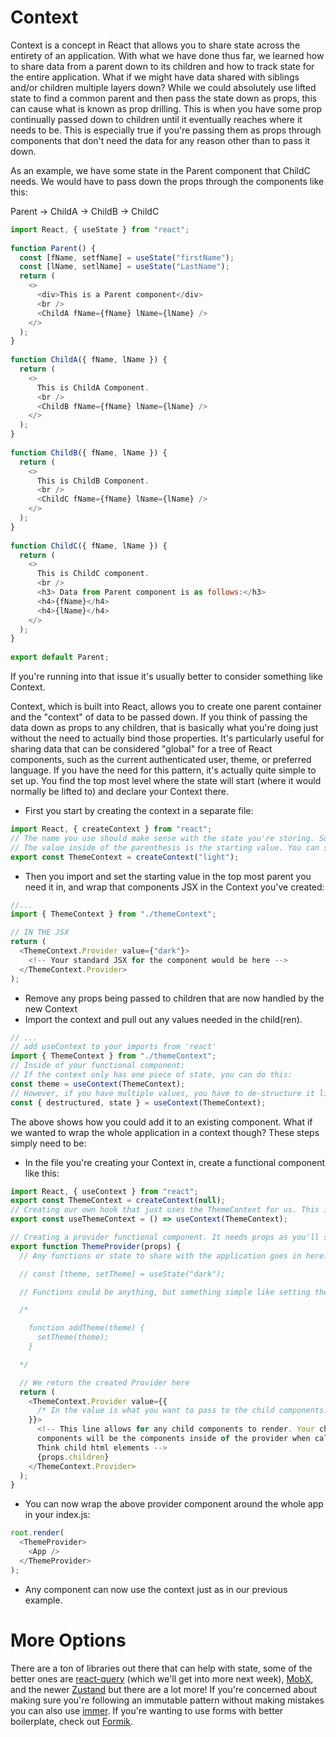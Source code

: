 # Context

Context is a concept in React that allows you to share state across the entirety of an application. With what we have done thus far, we learned how to share data from a parent down to its children and how to track state for the entire application. What if we might have data shared with siblings and/or children multiple layers down? While we could absolutely use lifted state to find a common parent and then pass the state down as props, this can cause what is known as prop drilling. This is when you have some prop continually passed down to children until it eventually reaches where it needs to be. This is especially true if you're passing them as props through components that don't need the data for any reason other than to pass it down.

As an example, we have some state in the Parent component that ChildC needs. We would have to pass down the props through the components like this:

Parent -> ChildA -> ChildB -> ChildC

```javascript
import React, { useState } from "react";
  
function Parent() {
  const [fName, setfName] = useState("firstName");
  const [lName, setlName] = useState("LastName");
  return (
    <>
      <div>This is a Parent component</div>
      <br />
      <ChildA fName={fName} lName={lName} />
    </>
  );
}
  
function ChildA({ fName, lName }) {
  return (
    <>
      This is ChildA Component.
      <br />
      <ChildB fName={fName} lName={lName} />
    </>
  );
}
  
function ChildB({ fName, lName }) {
  return (
    <>
      This is ChildB Component.
      <br />
      <ChildC fName={fName} lName={lName} />
    </>
  );
}
  
function ChildC({ fName, lName }) {
  return (
    <>
      This is ChildC component.
      <br />
      <h3> Data from Parent component is as follows:</h3>
      <h4>{fName}</h4>
      <h4>{lName}</h4>
    </>
  );
}
  
export default Parent;
```

If you're running into that issue it's usually better to consider something like Context.

Context, which is built into React, allows you to create one parent container and the "context" of data to be passed down. If you think of passing the data down as props to any children, that is basically what you're doing just without the need to actually bind those properties. It's particularly useful for sharing data that can be considered "global" for a tree of React components, such as the current authenticated user, theme, or preferred language. If you have the need for this pattern, it's actually quite simple to set up. You find the top most level where the state will start (where it would normally be lifted to) and declare your Context there.

- First you start by creating the context in a separate file:

```javascript
import React, { createContext } from "react";
// The name you use should make sense with the state you're storing. Something like ThemeContext would be perfect if we want to store whether the user's browser theme is light or dark.
// The value inside of the parenthesis is the starting value. You can set it as a default value, null, or an empty string.
export const ThemeContext = createContext("light");
```

- Then you import and set the starting value in the top most parent you need it in, and wrap that components JSX in the Context you've created:

```javascript
//...
import { ThemeContext } from "./themeContext";

// IN THE JSX
return (
  <ThemeContext.Provider value={"dark"}>
    <!-- Your standard JSX for the component would be here -->
  </ThemeContext.Provider>
);
```

- Remove any props being passed to children that are now handled by the new Context
- Import the context and pull out any values needed in the child(ren).

```javascript
// ...
// add useContext to your imports from 'react'
import { ThemeContext } from "./themeContext";
// Inside of your functional component:
// If the context only has one piece of state, you can do this:
const theme = useContext(ThemeContext);
// However, if you have multiple values, you have to de-structure it like this:
const { destructured, state } = useContext(ThemeContext);
```

The above shows how you could add it to an existing component. What if we wanted to wrap the whole application in a context though? These steps simply need to be:

- In the file you're creating your Context in, create a functional component like this:

```javascript
import React, { useContext } from "react";
export const ThemeContext = createContext(null);
// Creating our own hook that just uses the ThemeContext for us. This is not the only way to do it, but it simplifies things later.
export const useThemeContext = () => useContext(ThemeContext);

// Creating a provider functional component. It needs props as you'll see below
export function ThemeProvider(props) {
  // Any functions or state to share with the application goes in here. Could be something like:

  // const [theme, setTheme] = useState("dark");

  // Functions could be anything, but something simple like setting the theme would be:

  /*

    function addTheme(theme) {
      setTheme(theme);
    }

  */

  // We return the created Provider here
  return (
    <ThemeContext.Provider value={{ 
      /* In the value is what you want to pass to the child components. In this example, probably the theme and addTheme functions. */ 
    }}>
      <!-- This line allows for any child components to render. Your child
      components will be the components inside of the provider when called upon.
      Think child html elements -->
      {props.children}
    </ThemeContext.Provider>
  );
}
```

- You can now wrap the above provider component around the whole app in your index.js:

```javascript
root.render(
  <ThemeProvider>
    <App />
  </ThemeProvider>
);
```

- Any component can now use the context just as in our previous example.

# More Options

There are a ton of libraries out there that can help with state, some of the better ones are [react-query](https://react-query.tanstack.com/) (which we'll get into more next week), [MobX](https://mobx.js.org/README.html), and the newer [Zustand](https://docs.pmnd.rs/zustand/getting-started/introduction) but there are a lot more! If you're concerned about making sure you're following an immutable pattern without making mistakes you can also use [immer](https://immerjs.github.io/immer/docs/introduction). If you're wanting to use forms with better boilerplate, check out [Formik](https://formik.org/).
